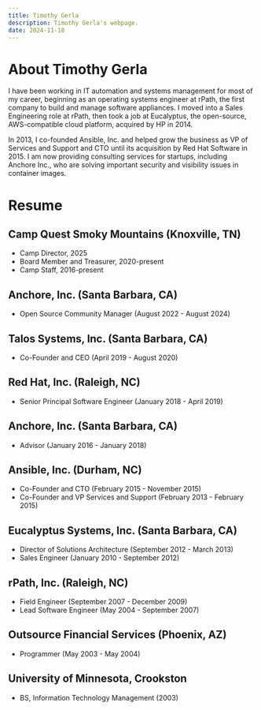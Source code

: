 ```yaml
---
title: Timothy Gerla
description: Timothy Gerla's webpage.
date: 2024-11-18
---
```

# About Timothy Gerla

I have been working in IT automation and systems management for most of my career, beginning as an operating systems engineer at rPath, the first company to build and manage software appliances. I moved into a Sales Engineering role at rPath, then took a job at Eucalyptus, the open-source, AWS-compatible cloud platform, acquired by HP in 2014.

In 2013, I co-founded Ansible, Inc. and helped grow the business as VP of Services and Support and CTO until its acquisition by Red Hat Software in 2015. I am now providing consulting services for startups, including Anchore Inc., who are solving important security and visibility issues in container images.

# Resume

## Camp Quest Smoky Mountains (Knoxville, TN)
- Camp Director, 2025
- Board Member and Treasurer, 2020-present
- Camp Staff, 2016-present

## Anchore, Inc. (Santa Barbara, CA)
- Open Source Community Manager (August 2022 - August 2024)

## Talos Systems, Inc. (Santa Barbara, CA)
- Co-Founder and CEO (April 2019 - August 2020)

## Red Hat, Inc. (Raleigh, NC)
- Senior Principal Software Engineer (January 2018 - April 2019)

## Anchore, Inc. (Santa Barbara, CA)
- Advisor (January 2016 - January 2018)

## Ansible, Inc. (Durham, NC)
- Co-Founder and CTO (February 2015 - November 2015)
- Co-Founder and VP Services and Support (February 2013 - February 2015)

## Eucalyptus Systems, Inc. (Santa Barbara, CA)
- Director of Solutions Architecture (September 2012 - March 2013)
- Sales Engineer (January 2010 - September 2012)

## rPath, Inc. (Raleigh, NC)
- Field Engineer (September 2007 - December 2009)
- Lead Software Engineer (May 2004 - September 2007)

## Outsource Financial Services (Phoenix, AZ)
- Programmer (May 2003 - May 2004)

## University of Minnesota, Crookston
- BS, Information Technology Management (2003)
